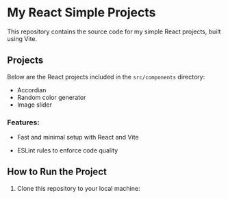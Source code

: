 # My React Simple Projects

This repository contains the source code for my simple React projects, built using Vite. 

## Projects

Below are the React projects included in the `src/components` directory:

- Accordian
- Random color generator
- Image slider

### Features:
- Fast and minimal setup with React and Vite

- ESLint rules to enforce code quality

## How to Run the Project

1. Clone this repository to your local machine:

